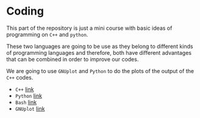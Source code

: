 # Coding

This part of the repository is just a mini course with basic ideas of programming on `C++` and `python`.

These two languages are going to be use as they belong to different kinds of programming languages and therefore, both have different advantages that can be combined in order to improve our codes.

We are going to use `GNUplot` and `Python` to do the plots of the output of the `C++` codes.

- `C++` [link](https://jmsevillam.github.io/Dynamical_Systems/Coding/C++)
- `Python` [link](https://jmsevillam.github.io/Dynamical_Systems/Coding/Python)
- `Bash` [link](https://jmsevillam.github.io/Dynamical_Systems/Coding/Bash)
- `GNUplot` [link](https://jmsevillam.github.io/Dynamical_Systems/Coding/GNUplot)
